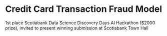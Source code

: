 # Credit Card Transaction Fraud Model
1st place Scotiabank Data Science Discovery Days AI Hackathon ($2000 prize), invited to present winning submission at Scotiabank Town Hall
